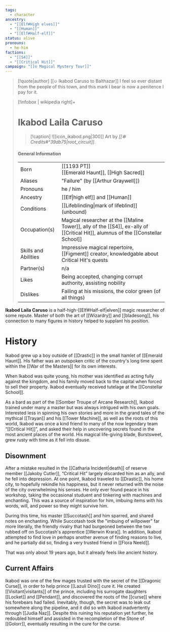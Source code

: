 ```yaml
---
tags:
  - character
ancestry:
  - "[[Elf#High elves]]"
  - "[[Human]]"
  - "[[Elf#Half-elf]]"
status: alive
pronouns:
  - he-him
factions:
  - "[[S4]]"
  - "[[Critical Hit]]"
campaign: "[[⍟ Magical Mystery Tour]]"
---
```

>[!quote|author] [[⎉ Ikabod Caruso to Balthazar]]
>I feel so ever distant from the people of this town, and this mark I bear is now a penitence I pay for it.


>[!infobox | wikipedia right]+
># Ikabod Laila Caruso
>>[!caption] 
>>![[icon_ikabod.png|300]]
>>Art by *[[✼ Credits#^39db75|root_circuit]]*.
>#### General Information
>| | |
>| --- | --- |
>| Born | [[1193 PT]]<br>[[Emerald Haunt]], [[High Sacred]]|
>| Aliases | "Failure" (by [[Arthur Graywell]]) |
>| Pronouns | he / him |
>| Ancestry | [[Elf\|high elf]] and [[Human]] |
>| Conditions | [[Lifeblinding\|mark of lifeblind]] (unbound) |
>| Occupation(s) | Magical researcher at the [[Maline Tower]], ally of the [[S4]], ex-ally of [[Critical Hit]], alumnus of the [[Constellar School]] |
>| Skills and Abilities | Impressive magical repertoire, [[Figment]] creator, knowledgable about Critical Hit's quests |
>| Partner(s) | n/a |
>| Likes | Being accepted, changing corrupt authority, assisting nobility |
>| Dislikes | Failing at his missions, the color green (of all things) |

**Ikabod Laila Caruso** is a half-high-[[Elf#Half-elf|elven]] magic researcher of some repute. Master of both the art of [[Wizardry]] and [[bladesong]], his connection to many figures in history helped to supplant his position.



# History

Ikabod grew up a boy outside of [[Drastic]] in the small hamlet of [[Emerald Haunt]]. His father was an outspoken critic of the country's long time spent within the [[War of the Masters]] for its own interests. 

When Ikabod was quite young, his mother was identified as acting fully against the kingdom, and his family moved back to the capital when forced to sell their property. Ikabod eventually received tutelage at the [[Constellar School]].

As a bard as part of the [[Somber Troupe of Arcane Research]], Ikabod trained under many a master but was always intrigued with his own goals. Interested less in spinning his own stories and more in the grand tales of the mythical [[Trayan]] and his [[Tower Machine]], as well as the roots of this world, Ikabod was once a kind friend to many of the now legendary team “[[Critical Hit]]”, and asked their help in uncovering secrets found in the most ancient places of the world. His magical life-giving blade, Burstsweet, grew rusty with time as it fell into disuse.

## Disownment
After a mistake resulted in the [[Catharia Incident|death]] of reserve member [[Jakoby Cutler]], “Critical Hit” largely discarded him as an ally, and he fell into depression. At one point, Ikabod traveled to [[Drastic]], his home city, to hopefully rekindle his happiness, but it never returned with the noise of the city overwhelming his senses. He only ever found peace in his workshop, taking the occasional studuent and tinkering with machines and enchanting. This was a source of inspiration for him, imbuing items with his words, will, and power so they might survive him.

During this time, his master [[Succotash]] and him sparred, and shared notes on enchanting. While Succotash took the "imbuing of willpower" far more literally, the friendly rivalry that had burgeoned between the two rubbed off on Succotash's apprentice [[Werwin Krara]]. In addition, Ikabod attempted to find love in perhaps another avenue of finding reasons to live, and he partially did so, finding a very trusted friend in [[Flora Neeld]].

That was only about 19 years ago, but it already feels like ancient history.

## Current Affairs
Ikabod was one of the few mages trusted with the secret of the [[Dragonic Curse]], in order to help prince [[Lazuli Dino]] cure it. He created [[Visitant|visitants]] of the prince, including his surrogate daughters [[Locket]] and [[Pendant]], and discovered the roots of the [[curse]] where his forebears had failed. Inevitably, though, the secret was to leak out somewhere along the pipeline, and it did so with Ikabod inadvertently through [[Judia Naz]]. Despite this ruining his reputation yet further, he redoubled himself and assisted in the recompletion of the Stone of [[Golorr]], eventually resulting in the cure for the curse.